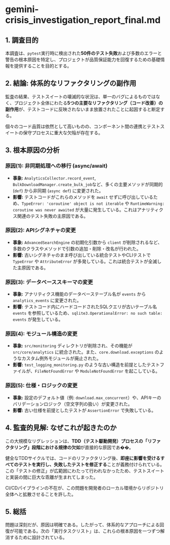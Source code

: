 # gemini-crisis_investigation_report_final.md

## 1. 調査目的

本調査は、`pytest`実行時に検出された**50件のテスト失敗**および多数のエラーと警告の根本原因を特定し、プロジェクトが品質保証能力を回復するための基礎情報を提供することを目的とする。

## 2. 結論: 体系的なリファクタリングの副作用

監査の結果、テストスイートの壊滅的な状況は、単一のバグによるものではなく、プロジェクト全体にわたる**5つの主要なリファクタリング（コード改善）の副作用**が、テストコードに反映されないまま放置されたことに起因すると断定する。

個々のコード品質は依然として高いものの、コンポーネント間の連携とテストスイートの保守プロセスに重大な欠陥が存在する。

## 3. 根本原因の分析

### 原因(1): 非同期処理への移行 (async/await)

-   **事象:** `AnalyticsCollector.record_event`, `BulkDownloadManager.create_bulk_job`など、多くの主要メソッドが同期的 (`def`) から非同期 (`async def`) に変更された。
-   **影響:** テストコードがこれらのメソッドを `await` せずに呼び出しているため、`TypeError: 'coroutine' object is not iterable` や `RuntimeWarning: coroutine was never awaited` が大量に発生している。これはアナリティクス関連のテスト失敗の主原因である。

### 原因(2): APIシグネチャの変更

-   **事象:** `AdvancedSearchEngine` の初期化引数から `client` が削除されるなど、多数のクラスやメソッドで引数の追加・削除・改名が行われた。
-   **影響:** 古いシグネチャのまま呼び出している統合テストやCLIテストで `TypeError` や `AttributeError` が多発している。これは統合テストが全滅した主原因である。

### 原因(3): データベーススキーマの変更

-   **事象:** アナリティクス機能のデータベーステーブル名が `events` から `analytics_events` に変更された。
-   **影響:** テストコード内にハードコードされたSQLクエリが古いテーブル名 `events` を参照しているため、`sqlite3.OperationalError: no such table: events` が発生している。

### 原因(4): モジュール構造の変更

-   **事象:** `src/monitoring` ディレクトリが削除され、その機能が `src/core/analytics` に統合された。また、`core.download.exceptions` のようなカスタム例外モジュールが廃止された。
-   **影響:** `test_logging_monitoring.py` のような古い構造を前提としたテストファイルが、`FileNotFoundError` や `ModuleNotFoundError` を起こしている。

### 原因(5): 仕様・ロジックの変更

-   **事象:** 設定のデフォルト値（例: `download.max_concurrent`）や、APIキーのバリデーションロジック（空文字列の扱い）が変更された。
-   **影響:** 古い仕様を前提としたテストが `AssertionError` で失敗している。

## 4. 監査的見解: なぜこれが起きたのか

この大規模なリグレッションは、**TDD（テスト駆動開発）プロセスの「リファクタリング」段階における規律の欠如**が直接的な原因であ��。

健全なTDDサイクルでは、コードのリファクタリング後、**即座に影響を受けるすべてのテストを実行し、失敗したテストを修正する**ことが義務付けられている。この「テストの修正」が広範囲にわたって行われなかったため、テストスイートと実装の間に巨大な乖離が生まれてしまった。

CI/CDパイプラインの不在が、この問題を開発者のローカル環境からリポジトリ全体へと拡散させることを許した。

## 5. 総括

問題は深刻だが、原因は明確である。したがって、体系的なアプローチによる回復が可能である。次の「実行タスクリスト」は、これらの根本原因を一つずつ解消するために設計されている。

